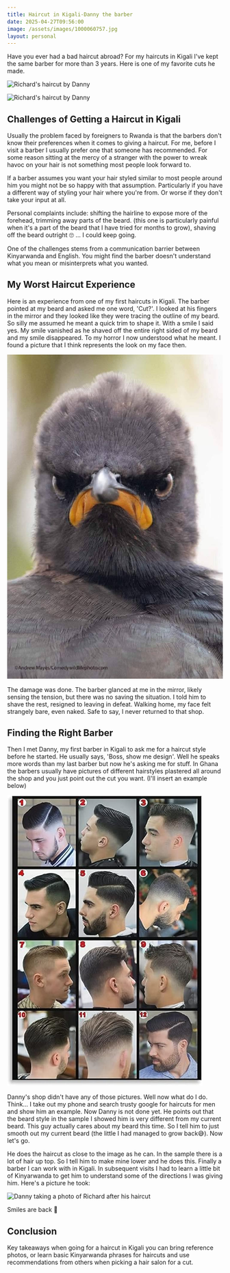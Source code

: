 ```yaml
---
title: Haircut in Kigali-Danny the barber
date: 2025-04-27T09:56:00
image: /assets/images/1000060757.jpg
layout: personal
---
```

Have you ever had a bad haircut abroad? For my haircuts in Kigali I've kept the same barber for more than 3 years. Here is one of my favorite cuts he made.

![Richard's haircut by Danny](/assets/images/1000060757.jpg "This photo captures my favorite haircut by Danny, showcasing his attention to detail")

![Richard's haircut by Danny](/assets/images/1000047937.jpg "This photo captures my favorite haircut by Danny, showcasing his attention to detail")

## Challenges of Getting a Haircut in Kigali

Usually the problem faced by foreigners to Rwanda is that the barbers don't know their preferences when it comes to giving a haircut. For me, before I visit a barber I usually prefer one that someone has recommended. For some reason sitting at the mercy of a stranger with the power to wreak havoc on your hair is not something most people look forward to.

If a barber assumes you want your hair styled similar to most people around him you might not be so happy with that assumption.  Particularly if you have a different way of styling your hair where you're from. Or worse if they don't take your input at all. 

Personal complaints include: shifting the hairline to expose more of the forehead, trimming away parts of the beard. (this one is particularly painful  when it's a part of the beard that I have tried for months to grow), shaving off the beard outright 🙄 ... I could keep going.

One of the challenges stems from a communication barrier between Kinyarwanda and English. You might find the barber doesn't understand what you mean or misinterprets what you wanted.

## My Worst Haircut Experience

Here is an experience from one of my first haircuts in Kigali. The barber pointed at my beard and asked me one word, 'Cut?'. I looked at his fingers in the mirror and they looked like they were tracing the outline of my beard. So silly me assumed he meant a quick trim to shape it. With a smile I said yes.  My smile vanished as he shaved off the entire right sided of my beard and my smile disappeared. To my horror I now understood what he meant. I found a picture that I think represents the look on my face then.

![Angry bird without a smile, this image captures my expression when my beard disappeared](/assets/images/d1b63370-a010-4671-8c6e-45a742ce1538-1_all_5977.jpg "This image captures my expression when my beard disappeared")

The damage was done. The barber glanced at me in the mirror, likely sensing the tension, but there was no saving the situation. I told him to shave the rest, resigned to leaving in defeat. Walking home, my face felt strangely bare, even naked. Safe to say, I never returned to that shop.

## Finding the Right Barber

Then I met Danny, my first barber in Kigali to ask me for a haircut style before he started. He usually says, 'Boss, show me design'. Well he speaks more words than my last barber but now he's asking me for stuff.  In Ghana the barbers usually have pictures of different hairstyles plastered all around the shop and you just point out the cut you want. (I'll insert an example below)

![Barber shop sample haircuts in a grid](/assets/images/barber_shop_samples.jpg "Barber shop sample haircuts From https://www.amazon.com/Laminated-Hairstyles-Painting-Pictures-08%C3%9712inch-Framed/dp/B0CN74BRW3?th=1")

Danny's shop didn't have any of those pictures. Well now what do I do. Think... I take out my phone and search trusty google for haircuts for men and show him an example.  Now Danny is not done yet. He points out that the beard style in the sample I showed him  is very different from my current beard. This guy actually cares about my beard this time. So I tell him to just smooth out my current beard (the little I had managed to grow back😅). Now let's go. 

He does the haircut as close to the image as he can. In the sample there is a lot of hair up top. So I tell him to make mine lower and he does this. Finally a barber I can work with in Kigali. In subsequent visits I had to learn a little bit of Kinyarwanda to get him to understand some of the directions I was giving him. Here's a picture he took:

![Danny taking a photo of Richard after his haircut](/assets/images/1000060759.jpg "Danny the barber taking a photo of Richard after his haircut")

Smiles are back 🙂

## Conclusion

Key takeaways when going for a haircut in Kigali you can bring reference photos, or learn basic Kinyarwanda phrases for haircuts and use recommendations from others when picking a hair salon for a cut.
